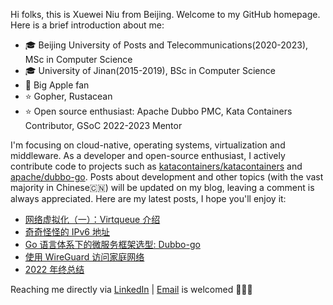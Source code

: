 Hi folks, this is Xuewei Niu from Beijing. Welcome to my GitHub homepage. Here is a brief introduction about me:

- 🎓 Beijing University of Posts and Telecommunications(2020-2023), MSc in Computer Science
- 🎓 University of Jinan(2015-2019), BSc in Computer Science
- 📱 Big Apple fan
- ⭐️ Gopher, Rustacean
- ⭐️ Open source enthusiast: Apache Dubbo PMC, Kata Containers Contributor, GSoC 2022-2023 Mentor

I'm focusing on cloud-native, operating systems, virtualization and middleware. As a developer and open-source enthusiast, I actively contribute code to projects such as [katacontainers/katacontainers](https://github.com/kata-containers/kata-containers) and [apache/dubbo-go](https://github.com/apache/dubbo-go). Posts about development and other topics (with the vast majority in Chinese🇨🇳) will be updated on my blog, leaving a comment is always appreciated. Here are my latest posts, I hope you'll enjoy it:

<!-- BLOG-POST-LIST:START -->
- [网络虚拟化（一）：Virtqueue 介绍](https://nxw.name/2023/virtqueue)
- [奇奇怪怪的 IPv6 地址](https://nxw.name/2023/ipv6-addresses)
- [Go 语言体系下的微服务框架选型: Dubbo-go](https://nxw.name/2023/dubbo-go-2023)
- [使用 WireGuard 访问家庭网络](https://nxw.name/2023/wireguard)
- [2022 年终总结](https://nxw.name/2022/2022-review)
<!-- BLOG-POST-LIST:END -->

Reaching me directly via [LinkedIn](https://www.linkedin.com/in/%E5%AD%A6%E8%94%9A-%E7%89%9B-34b47917a/) | [Email](mailto:justxuewei@apache.org) is welcomed 🤟🤟🤟
